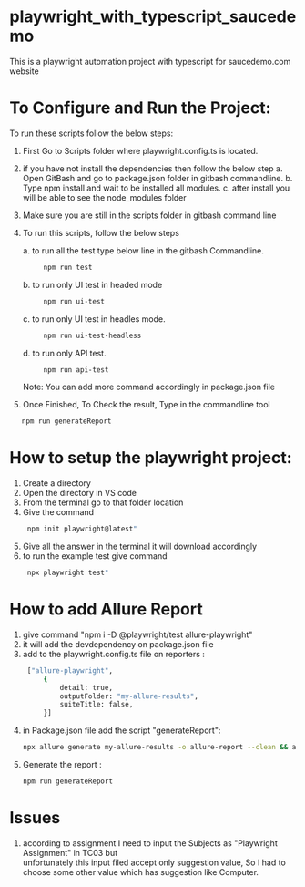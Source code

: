 # playwright_with_typescript_saucedemo
This is a playwright automation project with typescript for saucedemo.com website

 To Configure and Run the Project:
===================================

To run these scripts follow the below steps:

1. First Go to Scripts folder where playwright.config.ts is located.
2. if you have not install the dependencies then follow the below step
    a. Open GitBash and go to package.json folder in gitbash commandline.
    b. Type npm install and wait to be installed all modules.
    c. after install you will be able to see the node_modules folder

3. Make sure you are still in the scripts folder in gitbash command line
4. To run this scripts, follow the below steps

    a. to run all the test type below line in the gitbash Commandline.
   ```bash
        npm run test
   ```
    b. to run only UI test in headed mode
   ```bash
        npm run ui-test
   ```
    c. to run only UI test in headles mode.
   ```bash
        npm run ui-test-headless
   ```
    d. to run only API test.
   ```bash
        npm run api-test
   ```

    Note: You can add more command accordingly in package.json file

6. Once Finished, To Check the result, Type in the commandline tool
```bash
   npm run generateReport
```

	

How to setup the playwright project:
===================================
1. Create a directory
2. Open the directory in VS code
3. From the terminal go to that folder location 
4. Give the command
   ```bash
    npm init playwright@latest"
   ```
6. Give all the answer in the terminal it will download accordingly 
7. to run the example test give command
   ```bash
   	npx playwright test"
   ```


How to add Allure Report
=====================================
1. give command "npm i -D @playwright/test allure-playwright"
2. it will add the devdependency on package.json file
3. add to the playwright.config.ts file on reporters :
   ```bash
    ["allure-playwright",
        {
            detail: true,
            outputFolder: "my-allure-results",
            suiteTitle: false,
        }]
   ```
5. in Package.json file add the script 
    "generateReport":
   ```bash
   npx allure generate my-allure-results -o allure-report --clean && allure open allure-report
   ```
7. Generate the report :
   ```bash
   npm run generateReport
   ```

Issues
=====================================
1. according to assignment I need to input the Subjects as "Playwright Assignment" in TC03 but  
unfortunately  this input filed accept only suggestion value, So I had to choose some other value which has suggestion like Computer. 
